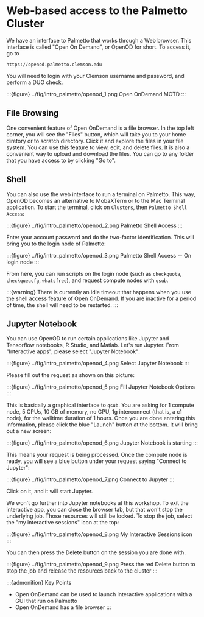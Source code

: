 # Web-based access to the Palmetto Cluster

We have an interface to Palmetto that works through a Web browser. This interface is called "Open On Demand", or OpenOD for short. To access it, go to

```
https://openod.palmetto.clemson.edu
```

You will need to login with your Clemson username and password, and perform a DUO check.


:::{figure} ../fig/intro_palmetto/openod_1.png
Open OnDemand MOTD
:::

## File Browsing

One convenient feature of Open OnDemand is a file browser. In the top left corner, you will see the "Files" button, which will take you to your home diretory or to scratch directory. Click it and explore the files in your file system. You can use this feature to view, edit, and delete files. It is also a convenient way to upload and download the files. You can go to any folder that you have access to by clicking "Go to".

## Shell

You can also use the web interface to run a terminal on Palmetto. This way, OpenOD becomes an alternative to MobaXTerm or to the Mac Terminal application. To start the terminal, click on `Clusters`, then `Palmetto Shell Access`:

:::{figure} ../fig/intro_palmetto/openod_2.png
Palmetto Shell Access
:::

Enter your account password and do the two-factor identification. This will bring you to the login node of Palmetto:

:::{figure} ../fig/intro_palmetto/openod_3.png
Palmetto Shell Access -- On login node
:::

From here, you can run scripts on the login node (such as `checkquota`, `checkqueucfg`, `whatsfree`), and request compute nodes with `qsub`.

:::{warning}
There is currently an idle timeout that happens when you use the shell access feature of Open
OnDemand.  If you are inactive for a period of time, the shell will need to be restarted.
:::

## Jupyter Notebook

You can use OpenOD to run certain applications like Jupyter and Tensorflow notebooks, R Studio, and Matlab. Let's run Jupyter. From "Interactive apps", please select "Jupyter Notebook":

:::{figure} ../fig/intro_palmetto/openod_4.png
Select Jupyter Notebook
:::

Please fill out the request as shown on this picture:

:::{figure} ../fig/intro_palmetto/openod_5.png
Fill Jupyter Notebook Options
:::

This is basically a graphical interface to `qsub`. You are asking for 1 compute node, 5 CPUs, 10 GB of memory, no GPU, 1g interconnect (that is, a c1 node), for the walltime duration of 1 hours. Once you are done entering this information, please click the blue "Launch" button at the bottom. It will bring out a new screen:

:::{figure} ../fig/intro_palmetto/openod_6.png
Jupyter Notebook is starting
:::

This means your request is being processed. Once the compute node is ready, you will see a blue button under your request saying "Connect to Jupyter":

:::{figure} ../fig/intro_palmetto/openod_7.png
Connect to Jupyter
:::

Click on it, and it will start Jupyter.

We won't go further into Jupyter notebooks at this workshop.  To exit the interactive app, you can
close the browser tab, but that won't stop the underlying job.  Those resources will still be
locked.  To stop the job, select the "my interactive sessions" icon at the top:

:::{figure} ../fig/intro_palmetto/openod_8.png
My Interactive Sessions icon
:::

You can then press the Delete button on the session you are done with.

:::{figure} ../fig/intro_palmetto/openod_9.png
Press the red Delete button to stop the job and release the resources back to the cluster
:::

:::{admonition} Key Points
- Open OnDemand can be used to launch interactive applications with a GUI that run on Palmetto
- Open OnDemand has a file browser
:::
